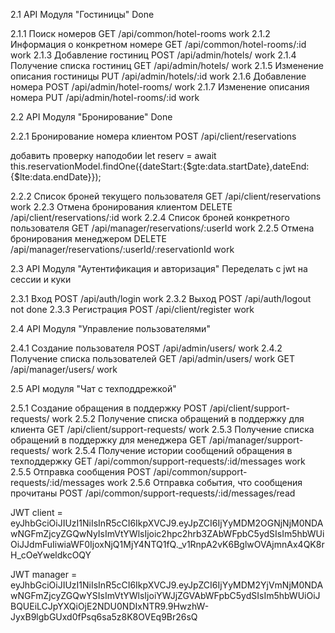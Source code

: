 
2.1 API Модуля "Гостиницы"      Done

2.1.1 Поиск номеров
GET /api/common/hotel-rooms 	work
2.1.2 Информация о конкретном номере
GET /api/common/hotel-rooms/:id	work
2.1.3 Добавление гостиниц
POST /api/admin/hotels/	        work
2.1.4 Получение списка гостиниц
GET /api/admin/hotels/      	work
2.1.5 Изменение описания гостиницы
PUT /api/admin/hotels/:id	    work
2.1.6 Добавление номера
POST /api/admin/hotel-rooms/	work
2.1.7 Изменение описания номера
PUT /api/admin/hotel-rooms/:id	work

2.2 API Модуля "Бронирование"   Done

2.2.1 Бронирование номера клиентом
POST /api/client/reservations   

добавить проверку наподобии let reserv = await this.reservationModel.findOne({dateStart:{$gte:data.startDate},dateEnd:{$lte:data.endDate}});

2.2.2 Список броней текущего пользователя
GET /api/client/reservations    work
2.2.3 Отмена бронирования клиентом
DELETE /api/client/reservations/:id work
2.2.4 Список броней конкретного пользователя
GET /api/manager/reservations/:userId   work
2.2.5 Отмена бронирования менеджером
DELETE /api/manager/reservations/:userId/:reservationId     work


2.3 API Модуля "Аутентификация и авторизация"
Переделать с jwt на сессии и куки

2.3.1 Вход
POST /api/auth/login	        work
2.3.2 Выход
POST /api/auth/logout	    not done
2.3.3 Регистрация
POST /api/client/register   	work

2.4 API Модуля "Управление пользователями"

2.4.1 Создание пользователя
POST /api/admin/users/	        work
2.4.2 Получение списка пользователей
GET /api/admin/users/	        work
GET /api/manager/users/	        work

2.5 API модуля "Чат с техподдрежкой"

2.5.1 Создание обращения в поддержку
POST /api/client/support-requests/  work
2.5.2 Получение списка обращений в поддержку для клиента
GET /api/client/support-requests/   work
2.5.3 Получение списка обращений в поддержку для менеджера
GET /api/manager/support-requests/  work
2.5.4 Получение истории сообщений обращения в техподдержку
GET /api/common/support-requests/:id/messages   work
2.5.5 Отправка сообщения
POST /api/common/support-requests/:id/messages  work
2.5.6 Отправка события, что сообщения прочитаны
POST /api/common/support-requests/:id/messages/read


JWT client = eyJhbGciOiJIUzI1NiIsInR5cCI6IkpXVCJ9.eyJpZCI6IjYyMDM2OGNjNjM0NDAwNGFmZjcyZGQwNyIsImVtYWlsIjoic2hpc2hrb3ZAbWFpbC5ydSIsIm5hbWUiOiJJdmFuIiwiaWF0IjoxNjQ1MjY4NTQ1fQ._v1RnpA2vK6BglwOVAjmnAx4QK8rH_cOeYweldkcOQY

JWT manager = eyJhbGciOiJIUzI1NiIsInR5cCI6IkpXVCJ9.eyJpZCI6IjYyMDM2YjVmNjM0NDAwNGFmZjcyZGQwYSIsImVtYWlsIjoiYWJjZGVAbWFpbC5ydSIsIm5hbWUiOiJBQUEiLCJpYXQiOjE2NDU0NDIxNTR9.9HwzhW-JyxB9lgbGUxd0fPsq6sa5z8K8OVEq9Br26sQ







